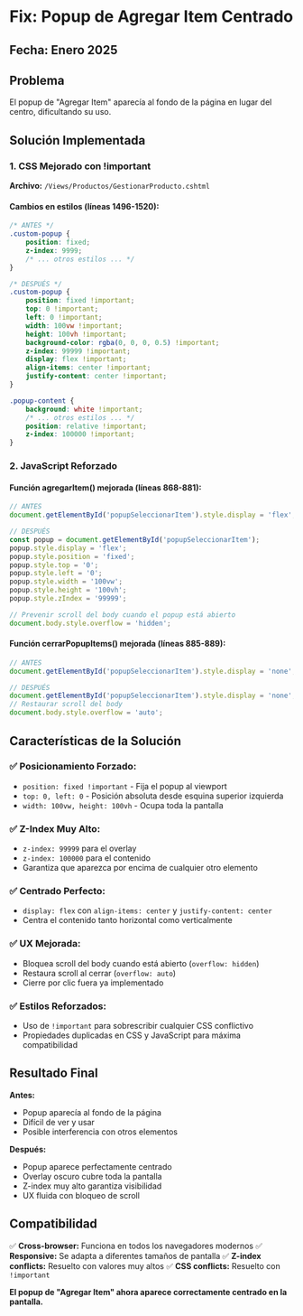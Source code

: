 # Fix: Popup de Agregar Item Centrado

## Fecha: Enero 2025

## Problema
El popup de "Agregar Item" aparecía al fondo de la página en lugar del centro, dificultando su uso.

## Solución Implementada

### 1. **CSS Mejorado con !important**

**Archivo:** `/Views/Productos/GestionarProducto.cshtml`

#### Cambios en estilos (líneas 1496-1520):
```css
/* ANTES */
.custom-popup {
    position: fixed;
    z-index: 9999;
    /* ... otros estilos ... */
}

/* DESPUÉS */
.custom-popup {
    position: fixed !important;
    top: 0 !important;
    left: 0 !important;
    width: 100vw !important;
    height: 100vh !important;
    background-color: rgba(0, 0, 0, 0.5) !important;
    z-index: 99999 !important;
    display: flex !important;
    align-items: center !important;
    justify-content: center !important;
}

.popup-content {
    background: white !important;
    /* ... otros estilos ... */
    position: relative !important;
    z-index: 100000 !important;
}
```

### 2. **JavaScript Reforzado**

#### Función agregarItem() mejorada (líneas 868-881):
```javascript
// ANTES
document.getElementById('popupSeleccionarItem').style.display = 'flex';

// DESPUÉS
const popup = document.getElementById('popupSeleccionarItem');
popup.style.display = 'flex';
popup.style.position = 'fixed';
popup.style.top = '0';
popup.style.left = '0';
popup.style.width = '100vw';
popup.style.height = '100vh';
popup.style.zIndex = '99999';

// Prevenir scroll del body cuando el popup está abierto
document.body.style.overflow = 'hidden';
```

#### Función cerrarPopupItems() mejorada (líneas 885-889):
```javascript
// ANTES
document.getElementById('popupSeleccionarItem').style.display = 'none';

// DESPUÉS
document.getElementById('popupSeleccionarItem').style.display = 'none';
// Restaurar scroll del body
document.body.style.overflow = 'auto';
```

## Características de la Solución

### ✅ **Posicionamiento Forzado:**
- `position: fixed !important` - Fija el popup al viewport
- `top: 0, left: 0` - Posición absoluta desde esquina superior izquierda
- `width: 100vw, height: 100vh` - Ocupa toda la pantalla

### ✅ **Z-Index Muy Alto:**
- `z-index: 99999` para el overlay
- `z-index: 100000` para el contenido
- Garantiza que aparezca por encima de cualquier otro elemento

### ✅ **Centrado Perfecto:**
- `display: flex` con `align-items: center` y `justify-content: center`
- Centra el contenido tanto horizontal como verticalmente

### ✅ **UX Mejorada:**
- Bloquea scroll del body cuando está abierto (`overflow: hidden`)
- Restaura scroll al cerrar (`overflow: auto`)
- Cierre por clic fuera ya implementado

### ✅ **Estilos Reforzados:**
- Uso de `!important` para sobrescribir cualquier CSS conflictivo
- Propiedades duplicadas en CSS y JavaScript para máxima compatibilidad

## Resultado Final

**Antes:** 
- Popup aparecía al fondo de la página
- Difícil de ver y usar
- Posible interferencia con otros elementos

**Después:**
- Popup aparece perfectamente centrado
- Overlay oscuro cubre toda la pantalla  
- Z-index muy alto garantiza visibilidad
- UX fluida con bloqueo de scroll

## Compatibilidad

✅ **Cross-browser:** Funciona en todos los navegadores modernos
✅ **Responsive:** Se adapta a diferentes tamaños de pantalla
✅ **Z-index conflicts:** Resuelto con valores muy altos
✅ **CSS conflicts:** Resuelto con `!important`

**El popup de "Agregar Item" ahora aparece correctamente centrado en la pantalla.**